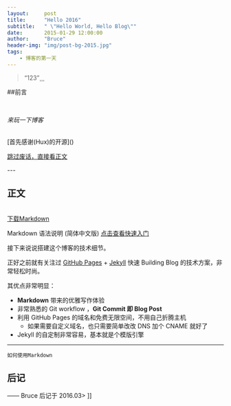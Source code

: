 ```yaml
---
layout:     post
title:      "Hello 2016"
subtitle:   " \"Hello World, Hello Blog\""
date:       2015-01-29 12:00:00
author:     "Bruce"
header-img: "img/post-bg-2015.jpg"
tags:
    - 博客的第一天
---    
```



> “123”¸¸¸


##前言

<br/>

*来玩一下博客*

<br/>
[首先感谢(Hux)的开源]()


[跳过废话，直接看正文](#build)


<p id = "build"></p>
---

## 正文
<br/>
<a href="http://mouapp.com" target="_blank">下载Markdown</a>

Markdown 语法说明 (简体中文版) [点击查看快速入门](http://www.appinn.com/markdown/)


接下来说说搭建这个博客的技术细节。  


正好之前就有关注过 [GitHub Pages](https://pages.github.com/{:target="_blank"}) + [Jekyll](http://jekyllrb.com/{:target="_blank"}) 快速 Building Blog 的技术方案，非常轻松时尚。

其优点非常明显：
* **Markdown** 带来的优雅写作体验
* 非常熟悉的 Git workflow ，**Git Commit 即 Blog Post**
* 利用 GitHub Pages 的域名和免费无限空间，不用自己折腾主机
	* 如果需要自定义域名，也只需要简单改改 DNS 加个 CNAME 就好了 
* Jekyll 的自定制非常容易，基本就是个模版引擎




---

`如何使用Markdown`



## 后记


—— Bruce 后记于 2016.03>
]]


